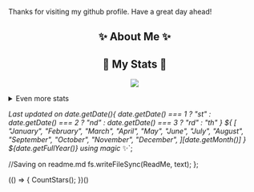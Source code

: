 
Thanks for visiting my github profile. Have a great day ahead!
  
<h2 align="center"> ✨ About Me ✨</h2>
  
<h2 align="center"> 🚀 My Stats 🚀</h2>
<p align="center">
<img src="https://github-readme-streak-stats.herokuapp.com/?user=barius13&theme=tokyonight">
</p>
<details>
  <summary>
      Even more stats
  </summary>
  <p align="center">
    <img src="https://github-profile-trophy.vercel.app/?username=barius13&theme=dracula">
    <img src="https://github-readme-stats.vercel.app/api?username=barius13&theme=tokyonight">
  </p>
</details>
  
<!-- Last updated on ${date.toString()} ;-;-->
<i>Last updated on ${date.getDate()}${
    date.getDate() === 1
      ? "st"
      : date.getDate() === 2
      ? "nd"
      : date.getDate() === 3
      ? "rd"
      : "th"
  } ${
    [
      "January",
      "February",
      "March",
      "April",
      "May",
      "June",
      "July",
      "August",
      "September",
      "October",
      "November",
      "December",
    ][date.getMonth()]
  } ${date.getFullYear()} using magic</i> ✨`;

  //Saving on readme.md
  fs.writeFileSync(ReadMe, text);
};

(() => {
    CountStars();
})()
